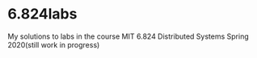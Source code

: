 # 6.824labs
My solutions to labs in the course MIT 6.824 Distributed Systems Spring 2020(still work in progress)
